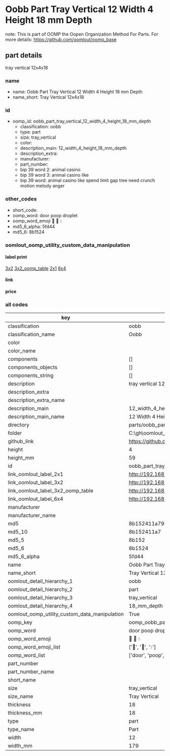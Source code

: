 # Oobb Part Tray Vertical 12 Width 4 Height 18 mm Depth  

note: This is part of OOMP the Oopen Organization Method For Parts. For more details: https://github.com/oomlout/oomp_base

##  part details
  



tray vertical 12x4x18



### name
* name: Oobb Part Tray Vertical 12 Width 4 Height 18 mm Depth
* name_short: Tray Vertical 12x4x18 
### id
* oomp_id: oobb_part_tray_vertical_12_width_4_height_18_mm_depth
  * classification: oobb
  * type: part
  * size: tray_vertical
  * color: 
  * description_main: 12_width_4_height_18_mm_depth
  * description_extra: 
  * manufacturer: 
  * part_number: 
  * bip 39 word 2: animal casino
  * bip 39 word 3: animal casino like
  * bip 39 word: animal casino like spend limit gap tree need crunch motion melody anger

### other_codes
* short_code: 
* oomp_word: door poop droplet
* oomp_word_emoji :door: :poop: :droplet:
* md5_6_alpha: 5fd44
* md5_6: 8b1524






### oomlout_oomp_utility_custom_data_manipulation
#### label print
[3x2](http://192.168.1.245:1112/?label=oomp%205fd44)
[3x2_oomp_table](http://192.168.1.108:1112/?label=oomp%205fd44)
[2x1](http://192.168.1.242:1112/?label=oomp%205fd44)
[6x4](http://192.168.1.55:1112/?label=oomp%205fd44)    

#### link

                              

#### price







### all codes 
| key | value |  
| --- | --- |  
| classification | oobb |  
| classification_name | Oobb |  
| color |  |  
| color_name |  |  
| components | [] |  
| components_objects | [] |  
| components_string | [] |  
| description | tray vertical 12x4x18 |  
| description_extra |  |  
| description_extra_name |  |  
| description_main | 12_width_4_height_18_mm_depth |  
| description_main_name | 12 Width 4 Height 18 mm Depth |  
| directory | parts/oobb_part_tray_vertical_12_width_4_height_18_mm_depth |  
| folder | C:\gh\oomlout_oobb_version_4_generated_parts\parts\oobb_part_tray_vertical_12_width_4_height_18_mm_depth |  
| github_link | https://github.com/oomlout/oomlout_oomp_part_src/tree/main/parts/oobb_part_tray_vertical_12_width_4_height_18_mm_depth |  
| height | 4 |  
| height_mm | 59 |  
| id | oobb_part_tray_vertical_12_width_4_height_18_mm_depth |  
| link_oomlout_label_2x1 | http://192.168.1.242:1112/?label=oomp%205fd44 |  
| link_oomlout_label_3x2 | http://192.168.1.245:1112/?label=oomp%205fd44 |  
| link_oomlout_label_3x2_oomp_table | http://192.168.1.108:1112/?label=oomp%205fd44 |  
| link_oomlout_label_6x4 | http://192.168.1.55:1112/?label=oomp%205fd44 |  
| manufacturer |  |  
| manufacturer_name |  |  
| md5 | 8b152411a793dcfd7d40fd150348d848 |  
| md5_10 | 8b152411a7 |  
| md5_5 | 8b152 |  
| md5_6 | 8b1524 |  
| md5_6_alpha | 5fd44 |  
| name | Oobb Part Tray Vertical 12 Width 4 Height 18 mm Depth |  
| name_short | Tray Vertical 12x4x18  |  
| oomlout_detail_hierarchy_1 | oobb |  
| oomlout_detail_hierarchy_2 | part |  
| oomlout_detail_hierarchy_3 | tray_vertical |  
| oomlout_detail_hierarchy_4 | 18_mm_depth |  
| oomlout_oomp_utility_custom_data_manipulation | True |  
| oomp_key | oomp_oobb_part_tray_vertical_12_width_4_height_18_mm_depth |  
| oomp_word | door poop droplet |  
| oomp_word_emoji | :door: :poop: :droplet: |  
| oomp_word_emoji_list | [':door:', ':poop:', ':droplet:'] |  
| oomp_word_list | ['door', 'poop', 'droplet'] |  
| part_number |  |  
| part_number_name |  |  
| short_name |  |  
| size | tray_vertical |  
| size_name | Tray Vertical |  
| thickness | 18 |  
| thickness_mm | 18 |  
| type | part |  
| type_name | Part |  
| width | 12 |  
| width_mm | 179 |  
